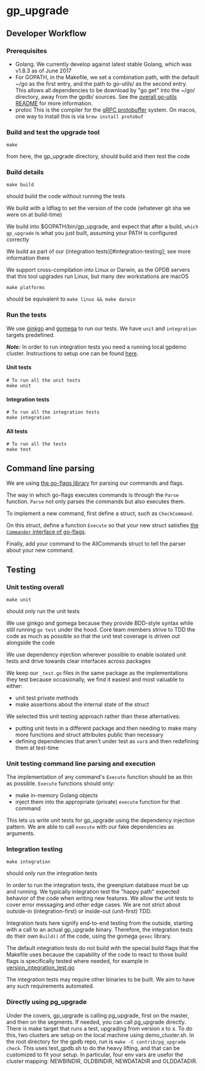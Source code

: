 # gp_upgrade

## Developer Workflow

### Prerequisites

- Golang. We currently develop against latest stable Golang, which was v1.8.3 as of June 2017
- For GOPATH, in the Makefile, we set a combination path, with the default ~/go as the first entry, 
and the path to go-utils/ as the second entry. This allows all dependencies to be download by "go get"
into the ~/go/ directory, away from the gpdb/ sources. See the
  [overall go-utils README](../../README.md) for more information.
- protoc This is the compiler for the [gRPC protobuffer](https://grpc.io/) system. 
On macos, one way to install this is via `brew install protobuf`   

### Build and test the upgrade tool

```
make
```
from here, the gp_upgrade directory, should build and then test the code

### Build details

```
make build
```
should build the code without running the tests

We build with a ldflag to set the version of the code (whatever git sha we
were on at build-time)

We build into $GOPATH/bin/gp_upgrade, and expect that after a build,
`which gp_upgrade` is what you just built, assuming your PATH is configured
correctly

We build as part of our (integration tests)[#integration-testing]; see more
information there

We support cross-compilation into Linux or Darwin, as the GPDB servers that
this tool upgrades run Linux, but many dev workstations are macOS

```apple js
make platforms
```
should be equivalent to `make linux && make darwin`

### Run the tests

We use [ginkgo](https://github.com/onsi/ginkgo) and [gomega](https://github.com/onsi/gomega) to run our tests. We have `unit` and `integration` targets predefined.

***Note:*** In order to run integration tests you need a running local gpdemo cluster. Instructions to setup one can be found [here](../../../../gpAux/gpdemo/README).

#### Unit tests
```
# To run all the unit tests
make unit
```
#### Integration tests
```
# To run all the integration tests
make integration
```
#### All tests
```
# To run all the tests
make test
```

## Command line parsing

We are using [the go-flags library](https://github.com/jessevdk/go-flags) for
parsing our commands and flags.

The way in which go-flags executes commands is through the `Parse` function.
`Parse` not only parses the commands but also executes them.

To implement a new command, first define a struct, such as `CheckCommand`.

On this struct, define a function `Execute` so that your new struct satisfies
[the `Commander` interface of go-flags](https://github.com/jessevdk/go-flags/blob/4cc2832a6e6d1d3b815e2b9d544b2a4dfb3ce8fa/command.go#L42).

Finally, add your command to the AllCommands struct to tell the parser about your new command.

## Testing

### Unit testing overall

```
make unit
```
should only run the unit tests

We use ginkgo and gomega because they provide BDD-style syntax while still
running `go test` under the hood. Core team members strive to TDD the code as
much as possible so that the unit test coverage is driven out alongside the code

We use dependency injection wherever possible to enable isolated unit tests
and drive towards clear interfaces across packages

We keep our `_test.go` files in the same package as the implementations they test because
occasionally, we find it easiest and most valuable to either:

- unit test private methods
- make assertions about the internal state of the struct

We selected this unit testing approach rather than these alternatives:

- putting unit tests in a different package and then needing to make many more functions
  and struct attributes public than necessary
- defining dependencies that aren't under test as `var`s and then redefining
  them at test-time

### Unit testing command line parsing and execution

The implementation of any command's `Execute` function should be as thin as possible.
`Execute` functions should only:

- make in-memory Golang objects
- inject them into the appropriate (private) `execute` function for that command

This lets us write unit tests for gp_upgrade using the dependency injection
pattern. We are able to call `execute` with our fake dependencies as arguments.

### Integration testing

```
make integration
```
should only run the integration tests

In order to run the integration tests, the greenplum database must be up and
running.
We typically integration test the "happy path" expected behavior of the code
when writing new features. We allow the unit tests to cover error messaging
and other edge cases. We are not strict about outside-in (integration-first)
or inside-out (unit-first) TDD.

Integration tests here signify end-to-end testing from the outside, starting
with a call to an actual gp_upgrade binary. Therefore, the integration tests
do their own `Build()` of the code, using the gomega `gexec` library.

The default integration tests do not build with the special build flags that
the Makefile uses because the capability of the code to react to those build
flags is specifically tested where needed, for example in
[version_integration_test.go](integrations/version_integration_test.go)

The integration tests may require other binaries to be built. We aim to have
any such requirements automated.

### Directly using pg_upgrade

Under the covers, gp_upgrade is calling pg_upgrade, first on the master, and
then on the segments. If needed, you can call pg_upgrade directly. There is
make target that runs a test, upgrading from version x to x. To do this, two
clusters are setup on the local machine using demo_cluster.sh. In the root
directory for the gpdb repo, run is `make -C contrib/pg_upgrade check`. This
uses test_gpdb.sh to do the heavy lifting, and that can be customized to fit
your setup. In particular, four env vars are usefor the cluster mapping:
NEWBINDIR, OLDBINDIR, NEWDATADIR and OLDDATADIR.
